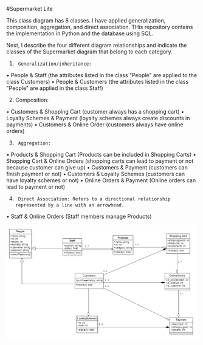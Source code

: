 #Supermarket Lite

 
This class diagram has 8 classes. I have applied generalization, composition, aggregation, and direct association. THis repository contains the implementation in Python and the database using SQL. 

Next, I describe the four different diagram relationships and indicate the classes of the Supermarket diagram that belong to each category. 
 
1)      Generalization/inheritance:    

•	People & Staff (the attributes listed in the class "People" are applied to the class Customers) 
•	People & Customers (the attributes listed in the class "People" are applied in the class Staff)       

2)    Composition:  

•	Customers & Shopping Cart (customer always has a shopping cart)
•	Loyalty Schemes & Payment (loyalty schemes always create discounts in payments) 
•	Customers & Online Order (customers always have online orders) 

3)      Aggregation:  


•	Products & Shopping Cart (Products can be included in Shopping Carts) 
•	Shopping Cart & Online Orders (shopping carts can lead to payment or not because customer can give up)
•	Customers & Payment (customers can finish payment or not)
•	Customers & Loyalty Schemes (customers can have loyalty schemes or not)
•	Online Orders & Payment (Online orders can lead to payment or not)


4)      Direct Association: Refers to a directional relationship represented by a line with an arrowhead.

•	Staff  & Online Orders  (Staff members manage Products)

![class diagram](diagrams/Supermarket_Class_Diagram_UML.png)
